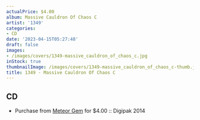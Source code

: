 ```yaml
---
actualPrice: $4.00
album: Massive Cauldron Of Chaos C
artist: '1349'
categories:
- CD
date: '2023-04-15T05:27:48'
draft: false
images:
- /images/covers/1349-massive_cauldron_of_chaos_c.jpg
inStock: true
thumbnailImage: /images/covers/1349-massive_cauldron_of_chaos_c-thumb.jpg
title: 1349 - Massive Cauldron Of Chaos C
---
```


## CD
* Purchase from [Meteor Gem](https://meteor-gem.com/products/used-1349-massive-cauldron-of-chaos-cd) for $4.00 :: Digipak 2014

